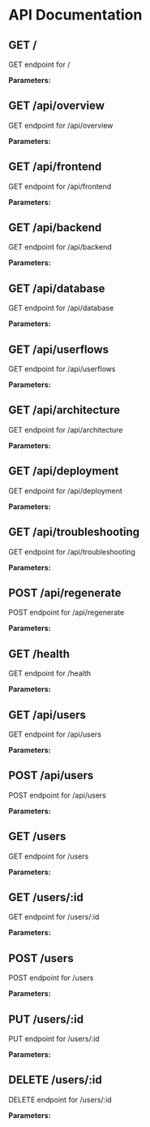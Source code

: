# API Documentation

## GET /

GET endpoint for /

**Parameters:**


## GET /api/overview

GET endpoint for /api/overview

**Parameters:**


## GET /api/frontend

GET endpoint for /api/frontend

**Parameters:**


## GET /api/backend

GET endpoint for /api/backend

**Parameters:**


## GET /api/database

GET endpoint for /api/database

**Parameters:**


## GET /api/userflows

GET endpoint for /api/userflows

**Parameters:**


## GET /api/architecture

GET endpoint for /api/architecture

**Parameters:**


## GET /api/deployment

GET endpoint for /api/deployment

**Parameters:**


## GET /api/troubleshooting

GET endpoint for /api/troubleshooting

**Parameters:**


## POST /api/regenerate

POST endpoint for /api/regenerate

**Parameters:**


## GET /health

GET endpoint for /health

**Parameters:**


## GET /api/users

GET endpoint for /api/users

**Parameters:**


## POST /api/users

POST endpoint for /api/users

**Parameters:**


## GET /users

GET endpoint for /users

**Parameters:**


## GET /users/:id

GET endpoint for /users/:id

**Parameters:**


## POST /users

POST endpoint for /users

**Parameters:**


## PUT /users/:id

PUT endpoint for /users/:id

**Parameters:**


## DELETE /users/:id

DELETE endpoint for /users/:id

**Parameters:**

